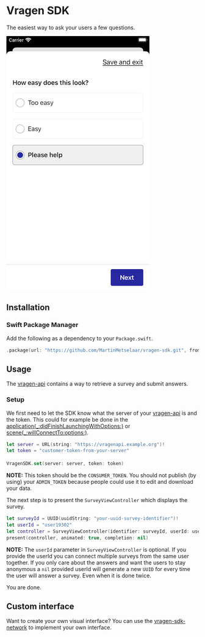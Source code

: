 # Vragen SDK
The easiest way to ask your users a few questions.

![Example screenshot of a question](/Resources/Screenshot.png)

## Installation
### Swift Package Manager
Add the following as a dependency to your `Package.swift`.
```swift
.package(url: "https://github.com/MartinMetselaar/vragen-sdk.git", from: "1.0.0"),
```

## Usage
The [vragen-api](https://github.com/MartinMetselaar/vragen-api) contains a way to retrieve a survey and submit answers. 

### Setup
We first need to let the SDK know what the server of your [vragen-api](https://github.com/MartinMetselaar/vragen-api) is and the token. This could for example be done in the [application(_:didFinishLaunchingWithOptions:)](https://developer.apple.com/documentation/uikit/uiapplicationdelegate/1622921-application) or [scene(_:willConnectTo:options:)](https://developer.apple.com/documentation/uikit/uiscenedelegate/3197914-scene).

```swift
let server = URL(string: "https://vragenapi.example.org")!
let token = "customer-token-from-your-server"

VragenSDK.set(server: server, token: token)
```
**NOTE:** This token should be the `CONSUMER_TOKEN`. You should not publish (by using) your `ADMIN_TOKEN` because people could use it to edit and download your data.

The next step is to present the `SurveyViewController` which displays the survey.

```swift
let surveyId = UUID(uuidString: "your-uuid-survey-identifier")!
let userId = "user19302"
let controller = SurveyViewController(identifier: surveyId, userId: userId)
present(controller, animated: true, completion: nil)
```
**NOTE:** The `userId` parameter in `SurveyViewController` is optional. If you provide the userId you can connect multiple surveys from the same user together. If you only care about the answers and want the users to stay anonymous a `nil` provided userId will generate a new `UUID` for every time the user will answer a survey. Even when it is done twice.

You are done.

## Custom interface
Want to create your own visual interface? You can use the [vragen-sdk-network](https://github.com/MartinMetselaar/vragen-sdk-network) to implement your own interface.
